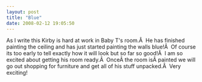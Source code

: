 ```yaml
---
layout: post
title: "Blue"
date: 2008-02-12 19:05:50
---
```

As I write this Kirby is hard at work in Baby T's room.Â  He has finished painting the ceiling and has just started painting the walls blue!Â  Of course its too early to tell exactly how it will look but so far so good!Â  I am so excited about getting his room ready.Â  OnceÂ the room isÂ painted we will go out shopping for furniture and get all of his stuff unpacked.Â  Very exciting!
